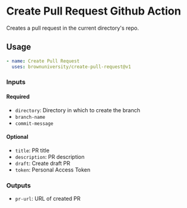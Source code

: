 # Create Pull Request Github Action

Creates a pull request in the current directory's repo.

## Usage

```yml
- name: Create Pull Request
  uses: brownuniversity/create-pull-request@v1
```

### Inputs

#### Required

- `directory`: Directory in which to create the branch
- `branch-name`
- `commit-message`

#### Optional

- `title`: PR title
- `description`: PR description
- `draft`: Create draft PR
- `token`: Personal Access Token

### Outputs

- `pr-url`: URL of created PR
